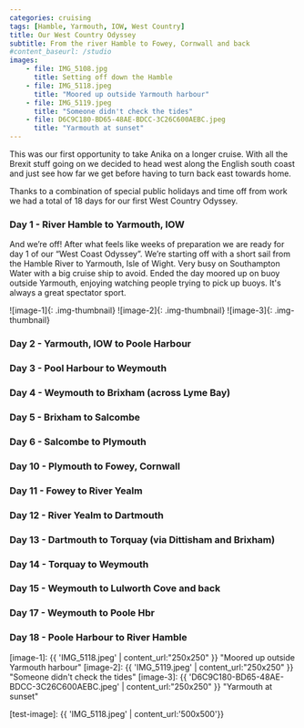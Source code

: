 ```yaml
---
categories: cruising
tags: [Hamble, Yarmouth, IOW, West Country]
title: Our West Country Odyssey 
subtitle: From the river Hamble to Fowey, Cornwall and back
#content_baseurl: /studio
images:
    - file: IMG_5108.jpg
      title: Setting off down the Hamble
    - file: IMG_5118.jpeg
      title: "Moored up outside Yarmouth harbour"
    - file: IMG_5119.jpeg
      title: "Someone didn't check the tides"
    - file: D6C9C180-BD65-48AE-BDCC-3C26C600AEBC.jpeg
      title: "Yarmouth at sunset"
---
```

This was our first opportunity to take Anika on a longer cruise. With all the Brexit stuff going on we decided to head west along the English south coast and just see how far we get before having to turn back east towards home. 

Thanks to a combination of special public holidays and time off from work we had a total of 18 days for our first West Country Odyssey.

### Day 1 - River Hamble to Yarmouth, IOW
And we’re off! After what feels like weeks of preparation we are ready for day 1 of our “West Coast Odyssey”. 
We’re starting off with a short sail from the Hamble River to Yarmouth, Isle of Wight. Very busy on Southampton Water with a big cruise ship to avoid. Ended the day moored up on buoy outside Yarmouth, enjoying watching people trying to pick up buoys. It's always a great spectator sport.

![image-1]{: .img-thumbnail} ![image-2]{: .img-thumbnail} ![image-3]{: .img-thumbnail}

### Day 2 - Yarmouth, IOW to Poole Harbour

### Day 3 - Pool Harbour to Weymouth
### Day 4 - Weymouth to Brixham (across Lyme Bay)
### Day 5 - Brixham to Salcombe
### Day 6 - Salcombe to Plymouth
### Day 10 - Plymouth to Fowey, Cornwall
### Day 11 - Fowey to River Yealm
### Day 12 - River Yealm to Dartmouth
### Day 13 - Dartmouth to Torquay (via Dittisham and Brixham)
### Day 14 - Torquay to Weymouth
### Day 15 - Weymouth to Lulworth Cove and back
### Day 17 - Weymouth to Poole Hbr
### Day 18 - Poole Harbour to River Hamble


[image-1]: {{ 'IMG_5118.jpeg' | content_url:"250x250" }} "Moored up outside Yarmouth harbour"
[image-2]: {{ 'IMG_5119.jpeg' | content_url:"250x250" }} "Someone didn't check the tides"
[image-3]: {{ 'D6C9C180-BD65-48AE-BDCC-3C26C600AEBC.jpeg' | content_url:"250x250" }} "Yarmouth at sunset"

[test-image]: {{ 'IMG_5118.jpeg' | content_url:'500x500'}}
